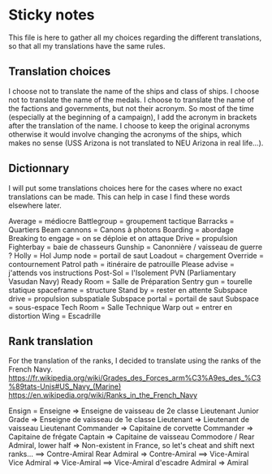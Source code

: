 # Sticky notes

This file is here to gather all my choices regarding the different translations, so that all my translations have the same rules.

## Translation choices

I choose not to translate the name of the ships and class of ships.
I choose not to translate the name of the medals.
I choose to translate the name of the factions and governments, but not their acronym. So most of the time (especially at the beginning of a campaign), I add the acronym in brackets after the translation of the name. I choose to keep the original acronyms otherwise it would involve changing the acronyms of the ships, which makes no sense (USS Arizona is not translated to NEU Arizona in real life...).

## Dictionnary
I will put some translations choices here for the cases where no exact translations can be made.
This can help in case I find these words elsewhere later.

Average = médiocre
Battlegroup = groupement tactique
Barracks = Quartiers
Beam cannons = Canons à photons
Boarding = abordage
Breaking to engage = on se déploie et on attaque
Drive = propulsion
Fighterbay = baie de chasseurs
Gunship = Canonnière / vaisseau de guerre ?
Holly = Hol
Jump node = portail de saut
Loadout = chargement
Override = contournement
Patrol path = itinéraire de patrouille
Please advise = j'attends vos instructions
Post-Sol = l'Isolement
PVN (Parliamentary Vasudan Navy)
Ready Room = Salle de Préparation
Sentry gun = tourelle statique
spaceframe = structure
Stand by = rester en attente
Subspace drive = propulsion subspatiale
Subspace portal = portail de saut
Subspace = sous-espace
Tech Room = Salle Technique
Warp out = entrer en distortion
Wing = Escadrille

## Rank translation

For the translation of the ranks, I decided to translate using the ranks of the French Navy.
https://fr.wikipedia.org/wiki/Grades_des_Forces_arm%C3%A9es_des_%C3%89tats-Unis#US_Navy_(Marine)
https://en.wikipedia.org/wiki/Ranks_in_the_French_Navy

Ensign = Enseigne => Enseigne de vaisseau de 2e classe
Lieutenant Junior Grade => Enseigne de vaisseau de 1e classe
Lieutenant => Lieutenant de vaisseau
Lieutenant Commander => Capitaine de corvette
Commander => Capitaine de frégate
Captain => Capitaine de vaisseau
Commodore / Rear Admiral, lower half => Non-existent in France, so let's cheat and shift next ranks... ==> Contre-Amiral
Rear Admiral => Contre-Amiral ==> Vice-Amiral
Vice Admiral => Vice-Amiral ==> Vice-Amiral d'escadre
Admiral => Amiral
